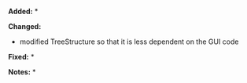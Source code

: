 **Added:**
* 

**Changed:**
* modified TreeStructure so that it is less dependent on the GUI code

**Fixed:**
* 

**Notes:**
* 
